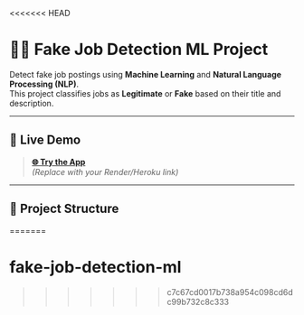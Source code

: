 <<<<<<< HEAD
# 🕵️‍♂️ Fake Job Detection ML Project

Detect fake job postings using **Machine Learning** and **Natural Language Processing (NLP)**.  
This project classifies jobs as **Legitimate** or **Fake** based on their title and description.

---

## 🚀 **Live Demo**

> **[🌐 Try the App](https://your-deployment-link.com)**  
*(Replace with your Render/Heroku link)*

---

## 📂 **Project Structure**

=======
# fake-job-detection-ml
>>>>>>> c7c67cd0017b738a954c098cd6dc99b732c8c333
